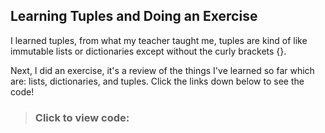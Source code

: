 ## Learning Tuples and Doing an Exercise

I learned tuples, from what my teacher taught me, tuples are kind of like immutable lists or dictionaries except without the curly brackets {}.

Next, I did an exercise, it's a review of the things I've learned so far which are: lists, dictionaries, and tuples. Click the links down below to see the code!

>### Click to view code: 
